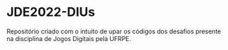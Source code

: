 # JDE2022-DIUs
Repositório criado com o intuito de upar os códigos dos desafios presente na disciplina de Jogos Digitais pela UFRPE.
